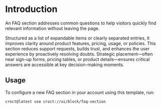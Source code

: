 # Introduction

An FAQ section addresses common questions to help visitors quickly find relevant information without leaving the page.

Structured as a list of expandable items or clearly separated entries, it improves clarity around product features,
pricing, usage, or policies. This section reduces support requests, builds trust, and enhances the user experience
by proactively resolving doubts. Strategic placement—often near sign-up forms, pricing tables, or product
details—ensures critical answers are accessible at key decision-making moments.

## Usage

To configure a new FAQ section in your account using this template, run:

```js-pm
croct@latest use croct://ui/block/faq-section
```

